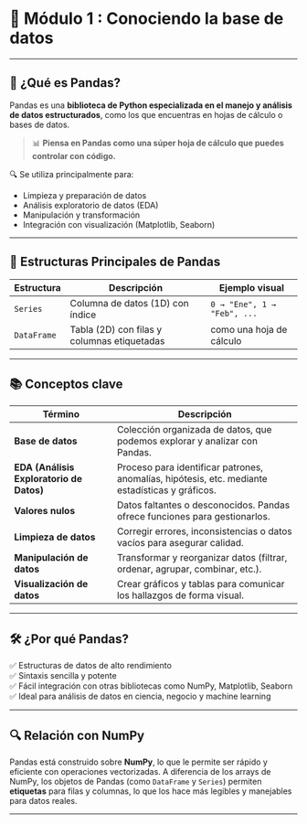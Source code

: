 # 🐼 Módulo 1 : Conociendo la base de datos 
---

## 🧩 ¿Qué es Pandas?

Pandas es una **biblioteca de Python especializada en el manejo y análisis de datos estructurados**, como los que encuentras en hojas de cálculo o bases de datos.

> 📊 **Piensa en Pandas como una súper hoja de cálculo que puedes controlar con código.**

🔍 Se utiliza principalmente para:

* Limpieza y preparación de datos
* Análisis exploratorio de datos (EDA)
* Manipulación y transformación
* Integración con visualización (Matplotlib, Seaborn)
---
## 🧱 Estructuras Principales de Pandas

| Estructura  | Descripción                                 | Ejemplo visual              |
| ----------- | ------------------------------------------- | --------------------------- |
| `Series`    | Columna de datos (1D) con índice            | `0 → "Ene", 1 → "Feb", ...` |
| `DataFrame` | Tabla (2D) con filas y columnas etiquetadas | como una hoja de cálculo    |

---

## 📚 Conceptos clave

| Término                                  | Descripción                                                                                     |
| ---------------------------------------- | ----------------------------------------------------------------------------------------------- |
| **Base de datos**                        | Colección organizada de datos, que podemos explorar y analizar con Pandas.                      |
| **EDA (Análisis Exploratorio de Datos)** | Proceso para identificar patrones, anomalías, hipótesis, etc. mediante estadísticas y gráficos. |
| **Valores nulos**                        | Datos faltantes o desconocidos. Pandas ofrece funciones para gestionarlos.                      |
| **Limpieza de datos**                    | Corregir errores, inconsistencias o datos vacíos para asegurar calidad.                         |
| **Manipulación de datos**                | Transformar y reorganizar datos (filtrar, ordenar, agrupar, combinar, etc.).                    |
| **Visualización de datos**               | Crear gráficos y tablas para comunicar los hallazgos de forma visual.                           |

---

## 🛠️ ¿Por qué Pandas?

✅ Estructuras de datos de alto rendimiento   
✅ Sintaxis sencilla y potente  
✅ Fácil integración con otras bibliotecas como NumPy, Matplotlib, Seaborn  
✅ Ideal para análisis de datos en ciencia, negocio y machine learning  

---
## 🔍 Relación con NumPy

Pandas está construido sobre **NumPy**, lo que le permite ser rápido y eficiente con operaciones vectorizadas. A diferencia de los arrays de NumPy, los objetos de Pandas (como `DataFrame` y `Series`) permiten **etiquetas** para filas y columnas, lo que los hace más legibles y manejables para datos reales.

---
